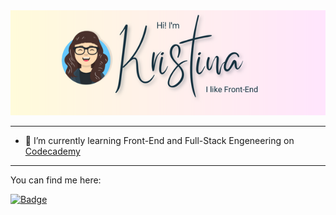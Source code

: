<div>
<img src="./banner1.png" alt="Greeting" />    
</div>
                                                                                                            
----
<ul>                                                                                                            
<li>🌱 I’m currently learning Front-End and Full-Stack Engeneering on <a href="https://codecademy.com/" target="_blank">Codecademy</a></li>
</ul>                                                                                                            
                                                                                                            
----
                                                                                                            
<p>You can find me here:</p> <a href="https://www.linkedin.com/in/kriradevska/"><img src="https://img.shields.io/badge/LinkedIn-profile-blue" alt="Badge"/></a>
                                                                                                            
                                                                                                                                       
